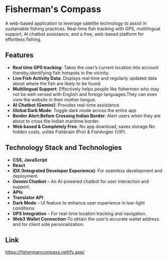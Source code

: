 # Fisherman's Compass

A web-based application to leverage satellite technology to assist in sustainable fishing practices.
Real-time fish tracking with GPS, multilingual support, AI chatbot assistance, and a free, web-based platform for effortless fishing.

## Features

- **Real time GPS tracking**: Takes the user’s current location into account thereby,identifying fish hotspots in the vicinity.
- **Live Fish Activity Data**: Displays real time and regularly updated data about where the fish are likely to be found.
- **Multilingual Support**: Effectively helps people like fishermen who may not be well-versed with English and foreign languages.They can even view the website in their mother tongue.
- **AI Chatbot (Gemini)**: Provides real-time assistance.
- **Global Dark Mode**: Toggle dark mode across the entire app
- **Border Alert:Before Crossing Indian Border**: Alert users when they are about to cross the Indian maritime border.
- **Web based & Completely Free**: No app download, saves storage.No hidden costs, unlike Fishbrain (Pro) & FishAngler (VIP).

## Technology Stack and Technologies

-  **CSS, JavaScript**
-  **React** 
-  **IDX (Integrated Developer Experience)**: For seamless development and deployment.
-  **Gemini Chatbot** – An AI-powered chatbot for user interaction and support.
-  **APIs**
-  **Translator API**
-  **Dark Mode** – UI feature to enhance user experience in low-light conditions
-  **GPS Integration** – For real-time location tracking and navigation.
-  **Web3 Wallet Connection**-To obtain the user’s accurate wallet address and for client side personalization.

## Link
https://fishermancompass.netlify.app/
